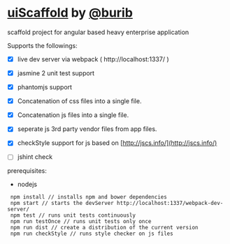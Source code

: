 # [uiScaffold](https://github.com/burib/uiScaffold/) by [@burib](https://github.com/burib/)
scaffold project for angular based heavy enterprise application

Supports the followings:

  - [x] live dev server via webpack ( http://localhost:1337/ )
  - [x] jasmine 2 unit test support
  - [x] phantomjs support
  - [x] Concatenation of css files into a single file.
  - [x] Concatenation js files into a single file.
  - [x] seperate js 3rd party vendor files from app files.
  - [x] checkStyle support for js based on [http://jscs.info/](http://jscs.info/)
  - [ ] jshint check 


prerequisites:
 - nodejs

```
 npm install // installs npm and bower dependencies
 npm start // starts the devServer http://localhost:1337/webpack-dev-server/
 npm test // runs unit tests continuously
 npm run testOnce // runs unit tests only once
 npm run dist // create a distribution of the current version
 npm run checkStyle // runs style checker on js files
```
